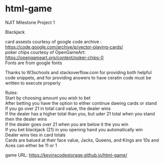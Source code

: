 # html-game
NJIT Milestone Project 1

Blackjack

card assests courtesy of google code archive : https://code.google.com/archive/p/vector-playing-cards/  
poker chips courtesy of OpenGameArt: https://opengameart.org/content/poker-chips-0  
Fonts are from google fonts

Thanks to W3schools and stackoverflow.com for providing both helpful code snippets, and for providing answers to have ceratin code must be written to execute properly


Rules:  
Start by choosing amount you wish to bet  
After betting you have the option to either continue dawing cards or stand  
If you go over 21 in total card value, the dealer wins  
If the dealer has a higher total than you, but uder 21 total when you stand then the dealer wins  
If the dealer goes over 21 when you are below it the you win  
If you bet blackjack (21) in you opening hand you automatically win  
Dealer wins ties in card totals  
Cards are balued at their face value, Jacks, Queens, and Kings are 10s and Aces can either be 11 or 1  

game URL: https://kevinscodestorage.github.io/html-game/
